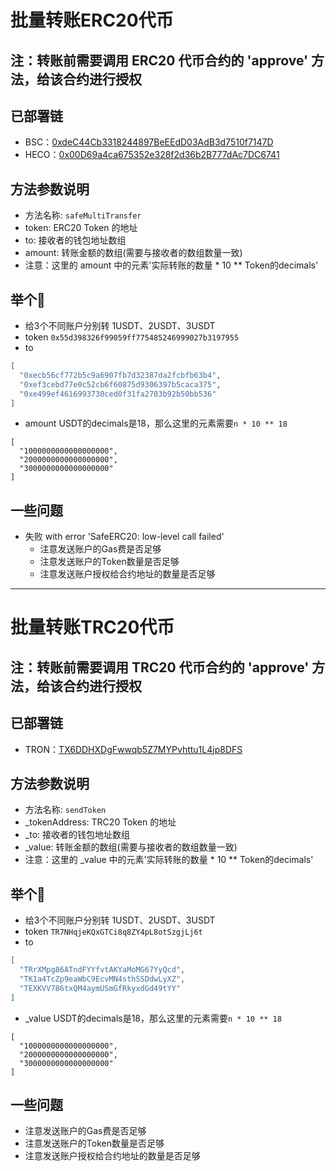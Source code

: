 # 批量转账ERC20代币

## 注：转账前需要调用 ERC20 代币合约的 'approve' 方法，给该合约进行授权
## 已部署链
+ BSC：[0xdeC44Cb3318244897BeEEdD03AdB3d7510f7147D](https://bscscan.com/address/0xdeC44Cb3318244897BeEEdD03AdB3d7510f7147D)
+ HECO：[0x00D69a4ca675352e328f2d36b2B777dAc7DC6741](https://hecoinfo.com/address/0x00D69a4ca675352e328f2d36b2B777dAc7DC6741)
## 方法参数说明
- 方法名称: `safeMultiTransfer`
- token: ERC20 Token 的地址
- to: 接收者的钱包地址数组
- amount: 转账金额的数组(需要与接收者的数组数量一致)
- 注意：这里的 amount 中的元素'实际转账的数量 * 10 ** Token的decimals'
## 举个🌰
- 给3个不同账户分别转 1USDT、2USDT、3USDT
- token `0x55d398326f99059ff775485246999027b3197955`
- to 
```json
[
  "0xecb56cf772b5c9a6907fb7d32387da2fcbfb63b4",
  "0xef3cebd77e0c52cb6f60875d9306397b5caca375",
  "0xe499ef4616993730ced0f31fa2703b92b50bb536"
]
```
- amount USDT的decimals是18，那么这里的元素需要`n * 10 ** 18`
```sol
[
  "1000000000000000000",
  "2000000000000000000",
  "3000000000000000000"
]
```
## 一些问题
- 失败 with error 'SafeERC20: low-level call failed'
  - 注意发送账户的Gas费是否足够
  - 注意发送账户的Token数量是否足够
  - 注意发送账户授权给合约地址的数量是否足够

---

# 批量转账TRC20代币

## 注：转账前需要调用 TRC20 代币合约的 'approve' 方法，给该合约进行授权
## 已部署链
+ TRON：[TX6DDHXDgFwwqb5Z7MYPvhttu1L4jp8DFS](https://tronscan.io/#/contract/TX6DDHXDgFwwqb5Z7MYPvhttu1L4jp8DFS)
## 方法参数说明
- 方法名称: `sendToken`
- _tokenAddress: TRC20 Token 的地址
- _to: 接收者的钱包地址数组
- _value: 转账金额的数组(需要与接收者的数组数量一致)
- 注意：这里的 _value 中的元素'实际转账的数量 * 10 ** Token的decimals'
## 举个🌰
- 给3个不同账户分别转 1USDT、2USDT、3USDT
- token `TR7NHqjeKQxGTCi8q8ZY4pL8otSzgjLj6t`
- to 
```json
[
  "TRrXMpg86ATndFYYfvtAKYaMoMG67YyQcd",
  "TK1a4TcZp9eaWbC9EcvMN4sthSSDdwLyXZ",
  "TEXKVV786txQM4aymUSmGfRkyxdGd49tYY"
]
```
- _value USDT的decimals是18，那么这里的元素需要`n * 10 ** 18`
```sol
[
  "1000000000000000000",
  "2000000000000000000",
  "3000000000000000000"
]
```
## 一些问题
- 注意发送账户的Gas费是否足够
- 注意发送账户的Token数量是否足够
- 注意发送账户授权给合约地址的数量是否足够

